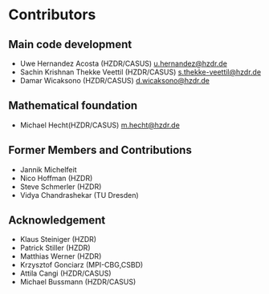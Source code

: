 # Contributors

## Main code development
- Uwe Hernandez Acosta (HZDR/CASUS) <u.hernandez@hzdr.de>
- Sachin Krishnan Thekke Veettil (HZDR/CASUS) <s.thekke-veettil@hzdr.de>
- Damar Wicaksono (HZDR/CASUS) <d.wicaksono@hzdr.de>


## Mathematical foundation
- Michael Hecht(HZDR/CASUS) <m.hecht@hzdr.de>

## Former Members and Contributions
- Jannik Michelfeit
- Nico Hoffman (HZDR)
- Steve Schmerler (HZDR)
- Vidya Chandrashekar (TU Dresden)

## Acknowledgement
- Klaus Steiniger (HZDR)
- Patrick Stiller (HZDR)
- Matthias Werner (HZDR)
- Krzysztof Gonciarz (MPI-CBG,CSBD)
- Attila Cangi (HZDR/CASUS)
- Michael Bussmann (HZDR/CASUS)
